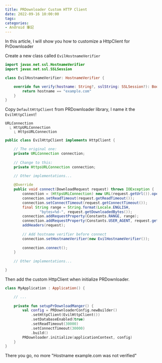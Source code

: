 ```yaml
---
title: PRDownloader Custom HTTP Client
date: 2022-09-16 10:00:00
tags:
categories:
- Android 筆記
---
```


In this article, I will show you how to customize a HttpClient for PrDownloader

<!--more-->

Create a new class called `EvilHostnameVerifier`

```kotlin
import javax.net.ssl.HostnameVerifier
import javax.net.ssl.SSLSession

class EvilHostnameVerifier: HostnameVerifier {

    override fun verify(hostname: String?, sslString: SSLSession?): Boolean {
        return hostname == "example.com"
    }
}
```

Copy `DefaultHttpClient` from PRDownloader library, I name it the `EvilHttpClient`!

```
URLConnection
  ⎿ HttpURLConnection
    ⎿ HttpsURLConnection
```

```java
public class EvilHttpClient implements HttpClient {

    // The original one:
    private URLConnection connection;
    
    // Change to this:
    private HttpsURLConnection connection;

    // Other implementations...
    
    @Override
    public void connect(DownloadRequest request) throws IOException {
        connection = (HttpsURLConnection) new URL(request.getUrl()).openConnection();
        connection.setReadTimeout(request.getReadTimeout());
        connection.setConnectTimeout(request.getConnectTimeout());
        final String range = String.format(Locale.ENGLISH,
                "bytes=%d-", request.getDownloadedBytes());
        connection.addRequestProperty(Constants.RANGE, range);
        connection.addRequestProperty(Constants.USER_AGENT, request.getUserAgent());
        addHeaders(request);
        
        // Add hostname verifier before connect
        connection.setHostnameVerifier(new EvilHostnameVerifier());
        
        connection.connect();
    }
    
    // Other implementations...

}
```

Then add the custom HttpClient when initialize PRDownloader.

```kotlin
class MyApplication : Application() {

    // ...
    
    private fun setupPrDownloadManger() {
        val config = PRDownloaderConfig.newBuilder()
            .setHttpClient(EvilHttpClient())
            .setDatabaseEnabled(true)
            .setReadTimeout(30000)
            .setConnectTimeout(30000)
            .build()
        PRDownloader.initialize(applicationContext, config)
    }
}
```

There you go, no more "Hostname example.com was not verified"